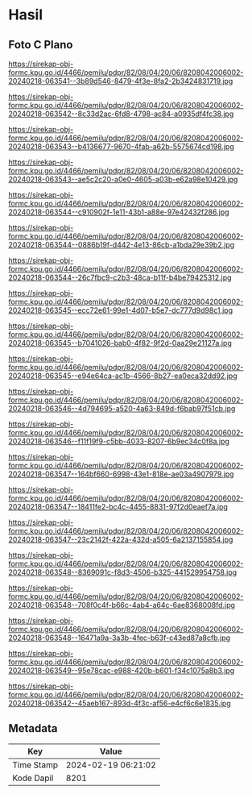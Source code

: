 # Hasil

## Foto C Plano

https://sirekap-obj-formc.kpu.go.id/4466/pemilu/pdpr/82/08/04/20/06/8208042006002-20240218-063541--3b89d546-8479-4f3e-8fa2-2b3424831719.jpg

https://sirekap-obj-formc.kpu.go.id/4466/pemilu/pdpr/82/08/04/20/06/8208042006002-20240218-063542--8c33d2ac-6fd8-4798-ac84-a0935df4fc38.jpg

https://sirekap-obj-formc.kpu.go.id/4466/pemilu/pdpr/82/08/04/20/06/8208042006002-20240218-063543--b4136677-9670-4fab-a62b-5575674cd198.jpg

https://sirekap-obj-formc.kpu.go.id/4466/pemilu/pdpr/82/08/04/20/06/8208042006002-20240218-063543--ae5c2c20-a0e0-4605-a03b-e62a98e10429.jpg

https://sirekap-obj-formc.kpu.go.id/4466/pemilu/pdpr/82/08/04/20/06/8208042006002-20240218-063544--c910902f-1e11-43b1-a88e-97e42432f286.jpg

https://sirekap-obj-formc.kpu.go.id/4466/pemilu/pdpr/82/08/04/20/06/8208042006002-20240218-063544--0886b19f-d442-4e13-86cb-a1bda29e39b2.jpg

https://sirekap-obj-formc.kpu.go.id/4466/pemilu/pdpr/82/08/04/20/06/8208042006002-20240218-063544--26c7fbc9-c2b3-48ca-b11f-b4be79425312.jpg

https://sirekap-obj-formc.kpu.go.id/4466/pemilu/pdpr/82/08/04/20/06/8208042006002-20240218-063545--ecc72e61-99e1-4d07-b5e7-dc777d9d98c1.jpg

https://sirekap-obj-formc.kpu.go.id/4466/pemilu/pdpr/82/08/04/20/06/8208042006002-20240218-063545--b7041026-bab0-4f82-9f2d-0aa29e21127a.jpg

https://sirekap-obj-formc.kpu.go.id/4466/pemilu/pdpr/82/08/04/20/06/8208042006002-20240218-063545--e94e64ca-ac1b-4566-8b27-ea0eca32dd92.jpg

https://sirekap-obj-formc.kpu.go.id/4466/pemilu/pdpr/82/08/04/20/06/8208042006002-20240218-063546--4d794695-a520-4a63-849d-f6bab97f51cb.jpg

https://sirekap-obj-formc.kpu.go.id/4466/pemilu/pdpr/82/08/04/20/06/8208042006002-20240218-063546--f11f19f9-c5bb-4033-8207-6b9ec34c0f8a.jpg

https://sirekap-obj-formc.kpu.go.id/4466/pemilu/pdpr/82/08/04/20/06/8208042006002-20240218-063547--164bf660-6998-43e1-818e-ae03a4907979.jpg

https://sirekap-obj-formc.kpu.go.id/4466/pemilu/pdpr/82/08/04/20/06/8208042006002-20240218-063547--18411fe2-bc4c-4455-8831-97f2d0eaef7a.jpg

https://sirekap-obj-formc.kpu.go.id/4466/pemilu/pdpr/82/08/04/20/06/8208042006002-20240218-063547--23c2142f-422a-432d-a505-6a2137155854.jpg

https://sirekap-obj-formc.kpu.go.id/4466/pemilu/pdpr/82/08/04/20/06/8208042006002-20240218-063548--8369091c-f8d3-4506-b325-441529954758.jpg

https://sirekap-obj-formc.kpu.go.id/4466/pemilu/pdpr/82/08/04/20/06/8208042006002-20240218-063548--708f0c4f-b66c-4ab4-a64c-6ae8368008fd.jpg

https://sirekap-obj-formc.kpu.go.id/4466/pemilu/pdpr/82/08/04/20/06/8208042006002-20240218-063548--16471a9a-3a3b-4fec-b63f-c43ed87a8cfb.jpg

https://sirekap-obj-formc.kpu.go.id/4466/pemilu/pdpr/82/08/04/20/06/8208042006002-20240218-063549--95e78cac-e988-420b-b601-f34c1075a8b3.jpg

https://sirekap-obj-formc.kpu.go.id/4466/pemilu/pdpr/82/08/04/20/06/8208042006002-20240218-063542--45aeb167-893d-4f3c-af56-e4cf6c6e1835.jpg


## Metadata

| Key        | Value               |
| ---------- | ------------------- |
| Time Stamp | 2024-02-19 06:21:02 |
| Kode Dapil | 8201                |



